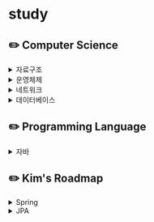 # study

## :pencil2: Computer Science
<details>
<summary>자료구조</summary>
  
- [테스트](https://github.com/whxownss/study/blob/bca82bdb17c32b9fc2c8655ffd7729ab4e6abbec/Computer%20Science/%EC%9E%90%EB%A3%8C%EA%B5%AC%EC%A1%B0/test.md)
</details>

<details>
<summary>운영체제</summary>

</details>

<details>
<summary>네트워크</summary>

</details>

<details>
<summary>데이터베이스</summary>

</details>

## :pencil2: Programming Language
<details>
<summary>자바</summary>

</details>

## :pencil2: Kim's Roadmap
<details>
<summary>Spring</summary>

- 스프링 입문 - 코드로 배우는 스프링 부트, 웹 MVC, DB 접근 기술
- 스프링 핵심 원리 - 기본편
- 모든 개발자를 위한 HTTP 웹 기본 지식
- 스프링 MVC 1편 - 백엔드 웹 개발 핵심 기술
- 스프링 MVC 2편 - 백엔드 웹 개발 활용 기술
- 스프링 DB 1편 - 데이터 접근 핵심 원리
- 스프링 DB 2편 - 데이터 접근 활용 기술
- 스프링 핵심 원리 - 고급편
- 스프링 부트 - 핵심 원리와 활용
</details>

<details>
<summary>JPA</summary>
  
- <a href="https://github.com/whxownss/kim-jpa1.git" target="_blank">자바 ORM 표준 JPA 프로그래밍 - 기본편</a>
- 실전! 스프링 부트와 JPA 활용1 - 웹 애플리케이션 개발
- 실전! 스프링 부트와 JPA 활용2 - API 개발과 성능 최적화
- 실전! 스프링 데이터 JPA
- 실전! Querydsl
</details>
